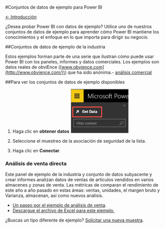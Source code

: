 <properties 
   pageTitle="Conjuntos de datos de ejemplo para Power BI" 
   description="Conjuntos de datos de ejemplo para Power BI" 
   services="powerbi" 
   documentationCenter="" 
   authors="v-anpasi" 
   manager="mblythe" 
   editor=""
   tags=""/>
 
<tags
   ms.service="powerbi"
   ms.devlang="NA"
   ms.topic="article"
   ms.tgt_pltfrm="NA"
   ms.workload="powerbi"
   ms.date=""
   ms.author="v-anpasi"/>

#Conjuntos de datos de ejemplo para Power BI

[← Introducción](https://support.powerbi.com/knowledgebase/topics/63037-getting-started)

¿Desea probar Power BI con datos de ejemplo? Utilice uno de nuestros conjuntos de datos de ejemplo para aprender cómo Power BI mantiene los conocimientos y el enfoque en lo que importa para dirigir su negocio.

##Conjuntos de datos de ejemplo de la industria

Estos ejemplos forman parte de una serie que ilustran cómo puede usar Power BI con los paneles, informes y datos comerciales. Los ejemplos son datos reales de obviEnce \([www.obvience.com](http://www.obvience.com/)\) que ha sido anónima.- [análisis comercial](http://support.powerbi.com/knowledgebase/articles/471112-sample-datasets#retail)

##Para ver los conjuntos de datos de ejemplo disponibles

1.  Haga clic en **obtener datos** ![](media/powerbi-sample-datasets/samples.png)
     
2.  Seleccione el muestreo de la asociación de seguridad de la lista.
3.  Haga clic en  **Conectar**.

### Análisis de venta directa
Este panel de ejemplo de la industria y conjunto de datos subyacente y crear informes analizan datos de ventas de artículos vendidos en varios almacenes y zonas de venta. Las métricas de comparan el rendimiento de este año a año pasado en estas áreas: ventas, unidades, el margen bruto y Varianza, almacenan, así como nuevos análisis.

-   [Un paseo por el ejemplo de análisis de venta](http://support.powerbi.com/knowledgebase/articles/474807-take-a-tour-retail-analysis-sample).
-   [Descargue el archivo de Excel para este ejemplo.](http://go.microsoft.com/fwlink/?LinkId=528592)

¿Buscas un tipo diferente de ejemplo? [Solicitar una nueva muestra](http://support.powerbi.com/forums/265200-power-bi/category/91332-samples).